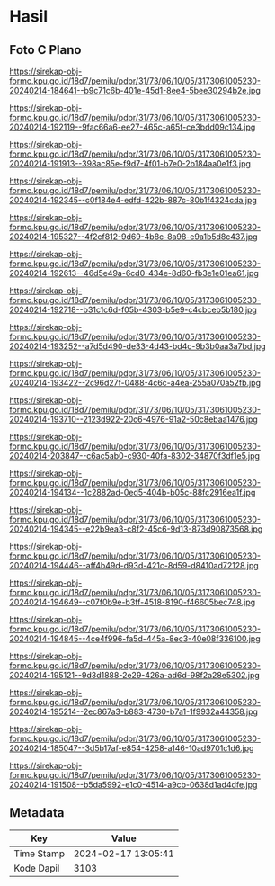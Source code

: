 # Hasil

## Foto C Plano

https://sirekap-obj-formc.kpu.go.id/18d7/pemilu/pdpr/31/73/06/10/05/3173061005230-20240214-184641--b9c71c6b-401e-45d1-8ee4-5bee30294b2e.jpg

https://sirekap-obj-formc.kpu.go.id/18d7/pemilu/pdpr/31/73/06/10/05/3173061005230-20240214-192119--9fac66a6-ee27-465c-a65f-ce3bdd09c134.jpg

https://sirekap-obj-formc.kpu.go.id/18d7/pemilu/pdpr/31/73/06/10/05/3173061005230-20240214-191913--398ac85e-f9d7-4f01-b7e0-2b184aa0e1f3.jpg

https://sirekap-obj-formc.kpu.go.id/18d7/pemilu/pdpr/31/73/06/10/05/3173061005230-20240214-192345--c0f184e4-edfd-422b-887c-80b1f4324cda.jpg

https://sirekap-obj-formc.kpu.go.id/18d7/pemilu/pdpr/31/73/06/10/05/3173061005230-20240214-195327--4f2cf812-9d69-4b8c-8a98-e9a1b5d8c437.jpg

https://sirekap-obj-formc.kpu.go.id/18d7/pemilu/pdpr/31/73/06/10/05/3173061005230-20240214-192613--46d5e49a-6cd0-434e-8d60-fb3e1e01ea61.jpg

https://sirekap-obj-formc.kpu.go.id/18d7/pemilu/pdpr/31/73/06/10/05/3173061005230-20240214-192718--b31c1c6d-f05b-4303-b5e9-c4cbceb5b180.jpg

https://sirekap-obj-formc.kpu.go.id/18d7/pemilu/pdpr/31/73/06/10/05/3173061005230-20240214-193252--a7d5d490-de33-4d43-bd4c-9b3b0aa3a7bd.jpg

https://sirekap-obj-formc.kpu.go.id/18d7/pemilu/pdpr/31/73/06/10/05/3173061005230-20240214-193422--2c96d27f-0488-4c6c-a4ea-255a070a52fb.jpg

https://sirekap-obj-formc.kpu.go.id/18d7/pemilu/pdpr/31/73/06/10/05/3173061005230-20240214-193710--2123d922-20c6-4976-91a2-50c8ebaa1476.jpg

https://sirekap-obj-formc.kpu.go.id/18d7/pemilu/pdpr/31/73/06/10/05/3173061005230-20240214-203847--c6ac5ab0-c930-40fa-8302-34870f3df1e5.jpg

https://sirekap-obj-formc.kpu.go.id/18d7/pemilu/pdpr/31/73/06/10/05/3173061005230-20240214-194134--1c2882ad-0ed5-404b-b05c-88fc2916ea1f.jpg

https://sirekap-obj-formc.kpu.go.id/18d7/pemilu/pdpr/31/73/06/10/05/3173061005230-20240214-194345--e22b9ea3-c8f2-45c6-9d13-873d90873568.jpg

https://sirekap-obj-formc.kpu.go.id/18d7/pemilu/pdpr/31/73/06/10/05/3173061005230-20240214-194446--aff4b49d-d93d-421c-8d59-d8410ad72128.jpg

https://sirekap-obj-formc.kpu.go.id/18d7/pemilu/pdpr/31/73/06/10/05/3173061005230-20240214-194649--c07f0b9e-b3ff-4518-8190-f46605bec748.jpg

https://sirekap-obj-formc.kpu.go.id/18d7/pemilu/pdpr/31/73/06/10/05/3173061005230-20240214-194845--4ce4f996-fa5d-445a-8ec3-40e08f336100.jpg

https://sirekap-obj-formc.kpu.go.id/18d7/pemilu/pdpr/31/73/06/10/05/3173061005230-20240214-195121--9d3d1888-2e29-426a-ad6d-98f2a28e5302.jpg

https://sirekap-obj-formc.kpu.go.id/18d7/pemilu/pdpr/31/73/06/10/05/3173061005230-20240214-195214--2ec867a3-b883-4730-b7a1-1f9932a44358.jpg

https://sirekap-obj-formc.kpu.go.id/18d7/pemilu/pdpr/31/73/06/10/05/3173061005230-20240214-185047--3d5b17af-e854-4258-a146-10ad9701c1d6.jpg

https://sirekap-obj-formc.kpu.go.id/18d7/pemilu/pdpr/31/73/06/10/05/3173061005230-20240214-191508--b5da5992-e1c0-4514-a9cb-0638d1ad4dfe.jpg


## Metadata

| Key        | Value               |
| ---------- | ------------------- |
| Time Stamp | 2024-02-17 13:05:41 |
| Kode Dapil | 3103                |



